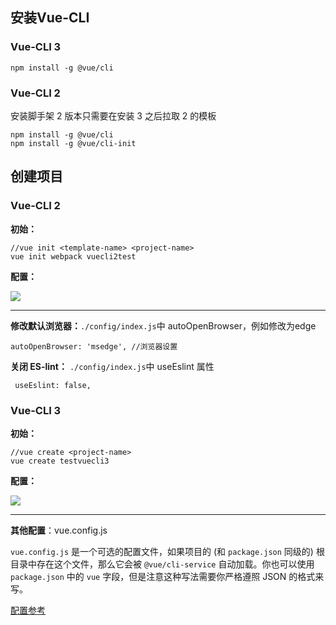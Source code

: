 ## 安装Vue-CLI

### Vue-CLI 3

```
npm install -g @vue/cli
```

### Vue-CLI 2

安装脚手架 2 版本只需要在安装 3 之后拉取 2 的模板

```
npm install -g @vue/cli
npm install -g @vue/cli-init
```

## 创建项目

### Vue-CLI 2

**初始：**

```
//vue init <template-name> <project-name>
vue init webpack vuecli2test
```

**配置：**

![](https://cdn.jsdelivr.net/gh/qianfanguojin/ImageHosting_1/others/20210118204206.png)





---





**修改默认浏览器：**`./config/index.js`中 autoOpenBrowser，例如修改为edge

```
autoOpenBrowser: 'msedge', //浏览器设置
```

**关闭 ES-lint：** `./config/index.js`中  useEslint 属性

```
 useEslint: false,
```

### Vue-CLI 3

**初始：**

```
//vue create <project-name>
vue create testvuecli3
```

**配置：**

![](https://cdn.jsdelivr.net/gh/qianfanguojin/ImageHosting_1/others/20210118213435.png)



---

**其他配置**：vue.config.js

`vue.config.js` 是一个可选的配置文件，如果项目的 (和 `package.json` 同级的) 根目录中存在这个文件，那么它会被 `@vue/cli-service` 自动加载。你也可以使用 `package.json` 中的 `vue` 字段，但是注意这种写法需要你严格遵照 JSON 的格式来写。

[配置参考](https://cli.vuejs.org/zh/config/#%E7%9B%AE%E6%A0%87%E6%B5%8F%E8%A7%88%E5%99%A8)

